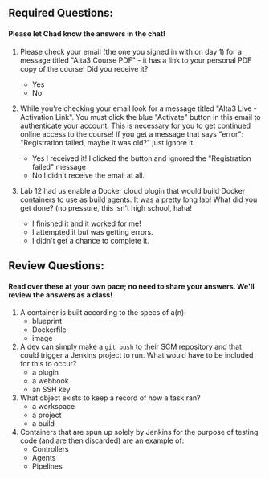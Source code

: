 ## Required Questions:
#### Please let Chad know the answers in the chat!
1. Please check your email (the one you signed in with on day 1) for a message titled "Alta3 Course PDF" - it has a link to your personal PDF copy of the course! Did you receive it?
    - Yes
    - No
      
0. While you're checking your email look for a message titled "Alta3 Live - Activation Link". You must click the blue "Activate" button in this email to authenticate your account. This is necessary for you to get continued online access to the course! If you get a message that says "error": "Registration failed, maybe it was old?" just ignore it.
    - Yes I received it! I clicked the button and ignored the "Registration failed" message
    - No I didn't receive the email at all.
      
0. Lab 12 had us enable a Docker cloud plugin that would build Docker containers to use as build agents. It was a pretty long lab! What did you get done? (no pressure, this isn't high school, haha!
    - I finished it and it worked for me!
    - I attempted it but was getting errors.
    - I didn't get a chance to complete it.

## Review Questions:
#### Read over these at your own pace; no need to share your answers. We'll review the answers as a class!

1. A container is built according to the specs of a(n):
    - blueprint
    - Dockerfile
    - image
0. A dev can simply make a `git push` to their SCM repository and that could trigger a Jenkins project to run. What would have to be included for this to occur?
    - a plugin
    - a webhook
    - an SSH key
0. What object exists to keep a record of how a task ran?
    - a workspace
    - a project
    - a build
0. Containers that are spun up solely by Jenkins for the purpose of testing code (and are then discarded) are an example of:
    - Controllers
    - Agents
    - Pipelines
